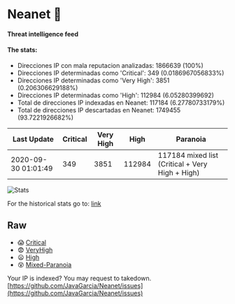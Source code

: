 # Neanet :hocho:
#### Threat intelligence feed
#### The stats:

- Direcciones IP con mala reputacion analizadas: 1866639 (100%)
- Direcciones IP determinadas como 'Critical':  349 (0.0186967056833%)
- Direcciones IP determinadas como 'Very High':  3851 (0.206306629188%)
- Direcciones IP determinadas como 'High':  112984 (6.05280399692)
- Total de direcciones IP indexadas en Neanet:  117184 (6.27780733179%)
- Total de direcciones IP descartadas en Neanet:  1749455 (93.7221926682%)

| Last Update | Critical | Very High | High | Paranoia |
| --- | --- | --- | --- | --- |
| 2020-09-30 01:01:49 | 349 | 3851 | 112984 | 117184 mixed list (Critical + Very High + High)|

![Stats](https://docs.google.com/spreadsheets/d/e/2PACX-1vSnaNMIXVabIpDJjufMlzH7poXnshF3mgd8Is1g9ytUEzVsP5my4Trn8f-xkoLLQ38xpL3HtmUexLo6/pubchart?oid=501124687&format=image)

For the historical stats go to: [link](/stats.csv)
## Raw
- :scream: [Critical](https://raw.githubusercontent.com/JavaGarcia/Neanet/master/blacklists/neanet_critical.txt)
- :fearful: [VeryHigh](https://raw.githubusercontent.com/JavaGarcia/Neanet/master/blacklists/neanet_veryHigh.txtt)
- :frowning: [High](https://raw.githubusercontent.com/JavaGarcia/Neanet/master/blacklists/neanet_high.txt)
- :dizzy_face: [Mixed-Paranoia](https://raw.githubusercontent.com/JavaGarcia/Neanet/master/blacklists/neanet_all.txt)


Your IP is indexed? You may request to takedown. [https://github.com/JavaGarcia/Neanet/issues](https://github.com/JavaGarcia/Neanet/issues)






















































































































































































































































































































































































































































































































































































































































































































































































































































































































































































































































































































































